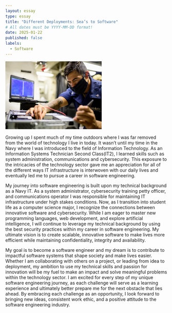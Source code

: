 ```yaml
---
layout: essay
type: essay
title: "Different Deployments: Sea’s to Software"
# All dates must be YYYY-MM-DD format!
date: 2025-01-22
published: false
labels:
  - Software
---
```

<img width="300px" class="rounded float-start pe-4" src="../img/deployment.webp">

Growing up I spent much of my time outdoors where I was far removed from the world of technology I live in today. It wasn’t until my time in the Navy where I was introduced to the field of Information Technology. As an Information Systems Technician Second Class(IT2), I learned skills such as system administration, communications and cybersecurity. This exposure to the intricacies of the technology sector gave me an appreciation for all of the different ways IT infrastructure is interwoven with our daily lives and eventually led me to pursue a career in software engineering.

My journey into software engineering is built upon my technical background as a Navy IT. As a system administrator, cybersecurity training petty officer, and communications operator I was responsible for maintaining IT infrastructure under high stakes conditions. Now, as I transition into student life as a computer science major, I recognize the connections between innovative software and cybersecurity. While I am eager to master new programming languages, web development, and explore artificial intelligence, I will continue to leverage my technical background by using the best security practices within my career in software engineering. My ultimate vision is to create scalable, innovative software to make lives more efficient while maintaining confidentiality, integrity and availability.

My goal is to become a software engineer and my dream is to contribute to impactful software systems that shape society and make lives easier. Whether I am collaborating with others on a project, or leading from idea to deployment, my ambition to use my technical skills and passion for innovation will be my fuel to make an impact and solve meaningful problems within the technology sector. I am excited for every step of my unique software engineering journey, as each challenge will serve as a learning experience and ultimately better prepare me for the next obstacle that lies ahead. By embracing each challenge as an opportunity, I look forward to bringing new ideas, consistent work ethic, and a positive attitude to the software engineering industry.

